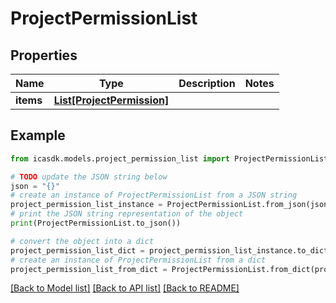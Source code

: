 # ProjectPermissionList


## Properties

Name | Type | Description | Notes
------------ | ------------- | ------------- | -------------
**items** | [**List[ProjectPermission]**](ProjectPermission.md) |  | 

## Example

```python
from icasdk.models.project_permission_list import ProjectPermissionList

# TODO update the JSON string below
json = "{}"
# create an instance of ProjectPermissionList from a JSON string
project_permission_list_instance = ProjectPermissionList.from_json(json)
# print the JSON string representation of the object
print(ProjectPermissionList.to_json())

# convert the object into a dict
project_permission_list_dict = project_permission_list_instance.to_dict()
# create an instance of ProjectPermissionList from a dict
project_permission_list_from_dict = ProjectPermissionList.from_dict(project_permission_list_dict)
```
[[Back to Model list]](../README.md#documentation-for-models) [[Back to API list]](../README.md#documentation-for-api-endpoints) [[Back to README]](../README.md)


